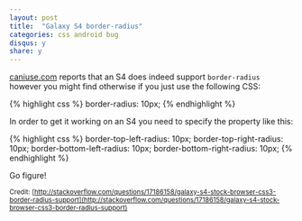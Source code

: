 ```yaml
---
layout: post
title:  "Galaxy S4 border-radius"
categories: css android bug
disqus: y
share: y
---
```


[caniuse.com](http://caniuse.com/#feat=border-radius) reports that an S4 does indeed support `border-radius` however you might find otherwise if you just use the following CSS:

{% highlight css %}
    border-radius: 10px;
{% endhighlight %}

In order to get it working on an S4 you need to specify the property like this:

{% highlight css %}
    border-top-left-radius: 10px;
    border-top-right-radius: 10px;
    border-bottom-left-radius: 10px;
    border-bottom-right-radius: 10px;
{% endhighlight %}

Go figure!

<sub>Credit: [http://stackoverflow.com/questions/17186158/galaxy-s4-stock-browser-css3-border-radius-support](http://stackoverflow.com/questions/17186158/galaxy-s4-stock-browser-css3-border-radius-support)</sub>
